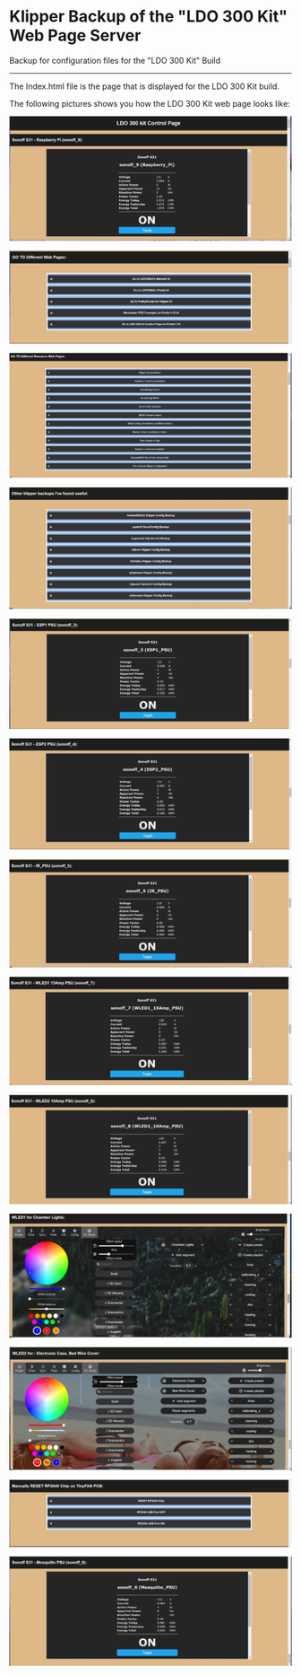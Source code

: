 # Klipper Backup of the "LDO 300 Kit" Web Page Server

Backup for configuration files for the "LDO 300 Kit" Build 

---

The Index.html file is the page that is displayed for the LDO 300 Kit build.

The following pictures shows you how the LDO 300 Kit web page looks like:

![section 1](my_images/Section_1.jpg)

![section 2](my_images/Section_2.jpg)

![section 3](my_images/Section_3.jpg)

![section 4](my_images/Section_4.jpg)

![section 5](my_images/Section_5.jpg)

![section 6](my_images/Section_6.jpg)

![section 7](my_images/Section_7.jpg)

![section 8](my_images/Section_8.jpg)

![section 9](my_images/Section_9.jpg)

![section 10](my_images/Section_10.jpg)

![section 11](my_images/Section_11.jpg)

![section 12](my_images/Section_12.jpg)

![section 13](my_images/Section_13.jpg)
